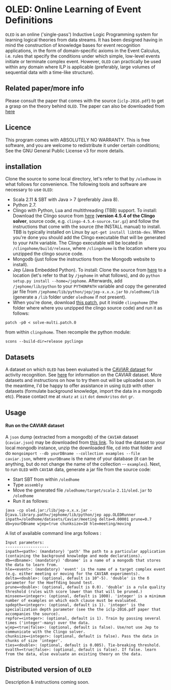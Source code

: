 # OLED: Online Learning of Event Definitions


``OLED`` is an online ('single-pass') Inductive Logic Programming system for learning logical theories from data streams. It has been designed having in mind the construction of knowledge bases for event recognition applications, in the form of domain-specific axioms in the Event Calculus, i.e. rules that specify the conditions under which simple, low-level events initiate or terminate complex event. However, `OLED` can practically be used within any domain where ILP is applicable (preferably, large volumes of sequential data with a time-like structure).

## Related paper/more info

Please consult the paper that comes with the source (``iclp-2016.pdf``) to get a grasp on the theory behind ``OLED``. The paper can also be downloaded from [here](https://www.cambridge.org/core/journals/theory-and-practice-of-logic-programming/article/online-learning-of-event-definitions/B1244B019AF03F6172DC92B57896544D)

## Licence

This program comes with ABSOLUTELY NO WARRANTY. This is free software, and you are welcome to redistribute it under certain conditions; See the GNU General Public License v3 for more details.

## installation

Clone the source to some local directory, let's refer to that by `/oledhome` in what follows for convenience. The following tools and software are necessary to use ``OLED``:

* Scala 2.11 & SBT with Java > 7 (preferably Java 8).
* Python 2.7.
* Clingo with Python, Lua and multithreading (TBB) support. To install:
  Download the Clingo source from [here](https://sourceforge.net/projects/potassco/files/clingo/) (**version 4.5.4 of the Clingo solver**, source code, e.g. `clingo-4.5.4-source.tar.gz`) and follow the instructions that come with the source (the INSTALL manual) to install. TBB is typically installed on Linux by `apt-get install libtbb-dev`. When you're done you should add the Clingo executable that will be generated to your `PATH` variable. The Clingo executable will be located in `/clingohome/build/release`, where `/clingohome` is the location where you unzipped the clingo source code.
* Mongodb (just follow the instructions from the Mongodb website to install).
* Jep (Java Embedded Python). To install:
  Clone the source from [here](https://github.com/mrj0/jep) to a location (let's refer to that by `/jephome` in what follows), and do `python setup.py install --home=/jephome`. Afterwards, add `/jephome/lib/python` to your `PYTHONPATH` variable and copy the generated jar file from  `/jephome/lib/python/jep/jep-x.x.x.jar` to `/oledhome/lib` (generate a `/lib` folder under `oledhome` if not present).
* When you're done, download [this patch](http://users.iit.demokritos.gr/~nkatz/clingo-patch/solve-multi.patch.0), put it inside `clingohome` (the folder where where you unzipped the clingo source code) and run it as follows:
```
patch -p0 < solve-multi.patch.0
```
from within `clingohome`. Then recompile the python module:
```
scons --build-dir=release pyclingo
```

## Datasets

A dataset on which ``OLED`` has been evaluated is the [CAVIAR dataset](http://homepages.inf.ed.ac.uk/rbf/CAVIARDATA1/) for activity recognition. See [here](http://homepages.inf.ed.ac.uk/rbf/CAVIARDATA1/) for information on the CAVIAR dataset. More datasets and instructions on how to try them out will be uploaded soon. In the meantime, I'd be happy to offer assistance in using `OLED` with other datasets (formulate background knowledge, import the data in a mongodb etc). Please contact me at ``nkatz`` ``at`` ``iit`` ``dot`` ``demokritos`` ``dot`` ``gr``.

## Usage

#### Run on the CAVIAR dataset

A `json` dump (extracted from a mongodb) of the `CAVIAR` dataset (`caviar.json`) may be downloaded from [this link](http://users.iit.demokritos.gr/~nkatz/OLED-data/caviar.json.tar.gz). To load the dataset to your local mongodb instance, unzip the downloaded file, cd into that folder and do ``mongoimport --db yourDBname --collection examples --file caviar.json``, where `yourDBname` is the name of your database (it can be anything, but do not change the name of the collection -- `examples`). Next, to run `OLED` with `CAVIAR` data, generate a jar file from the source code:

* Start SBT from within `/oledhome`
* Type `assembly`
* Move the generated file `/oledhome/target/scala-2.11/oled.jar` to `/oledhome`
* Run it as follows:

```
java -cp oled.jar:/lib/jep-x.x.x.jar -Djava.library.path=/jephome/lib/python/jep app.OLEDRunner inpath=/oledhome/datasets/Caviar/meeting delta=0.00001 prune=0.7 db=yourDBname wjep=true chunksize=10 hle=meeting/moving
```

A list of available command line args follows :

```
Input parameters:
-------------------
inpath=<path>: (mandatory) 'path' The path to a particular application (containing the background knowledge and mode declarations).
db=<dbname>: (mandatory) 'dbname' is a name of a mongodb that stores the data to learn from.
hle=<event>: (mandatory) 'event' is the name of a target complex event (e.g. either meeting or moving for the CAVIAR experiments).
delta=<double>: (optional, default is 10^-5). 'double' is the δ parameter for the Hoeffding bound test.
prune=<double>: (optional, default is 0.0). 'double' is a rule quality threshold (rules with score lower than that will be pruned.)
minseen=<integer>: (optional, default is 1000). 'integer' is a minimum number of examples on which each clause must be evaluated.
spdepth=<integer>: (optional, default is 1). 'integer' is the specialization depth parameter (see the the iclp-2016.pdf paper that accompanies the source).
repfor=<integer>: (optional, default is 1). Train by passing several times ('integer'-many) over the data.
wjep=<true|false>: (optional, default is false). Use/not use Jep to communicate with the Clingo solver.
chunksize=<integer>: (optional, default is false). Pass the data in chunks of size 'integer'.
ties=<double>: (optional, default is 0.005). Tie-breaking threshold.
evalth=<true|false>: (optional, default is false). If false. learn from the data, else evaluate an existing theory on the data.
```

## Distributed version of `OLED`

Description & instructions coming soon.











